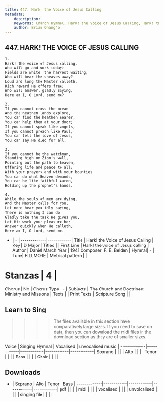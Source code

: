 ```yaml
---
title: 447. Hark! the Voice of Jesus Calling
metadata:
    description: 
    keywords: Church Hymnal, Hark! the Voice of Jesus Calling, Hark! the voice of Jesus calling, 
    author: Brian Onang'o
---
```



## 447. HARK! THE VOICE OF JESUS CALLING

```txt
1.
Hark! the voice of Jesus calling,
Who will go and work today?
Fields are white, the harvest waiting,
Who will bear the sheaves away?
Loud and long the Master calleth,
Rich reward He offers free;
Who will answer, gladly saying,
Here am I, O Lord, send me?

2.
If you cannot cross the ocean
And the heathen lands explore,
You can find the heathen nearer,
You can help them at your door;
If you cannot speak like angels,
If you cannot preach like Paul,
You can tell the love of Jesus,
You can say He died for all.

3.
If you cannot be the watchman,
Standing high on Zion's wall,
Pointing out the path to heaven,
Offering life and peace to all;
With your prayers and with your bounties
You can do what Heaven demands,
You can be like faithful Aaron,
Holding up the prophet's hands.

4.
While the souls of men are dying,
And the Master calls for you,
Let none hear you idly saying,
There is nothing I can do!
Gladly take the task He gives you,
Let His work your pleasure be;
Answer quickly when He calleth,
Here am I, O Lord, send me.
```

- |   -  |
-------------|------------|
Title | Hark! the Voice of Jesus Calling |
Key | D Major |
Titles |  |
First Line | Hark! the voice of Jesus calling |
Author | Daniel March
Year | 1941
Composer| F. E. Belden |
Hymnal|  - |
Tune| FILLMORE |
Metrical pattern | |
# Stanzas | 4 |
Chorus | No |
Chorus Type | - |
Subjects | The Church and Doctrines: Ministry and Missions |
Texts |  |
Print Texts | 
Scripture Song |  |
  
## Learn to Sing

>>>> The files available in this section have comparatively large sizes. If you need to save on data, then you can download the midi files in the download section as they are of smaller sizes.

Voice |  Singing Hymnal | Vocalised | unvocalised music |
-------------|------------|------------|------------|------------|
Soprano | | | |
Alto | | | |
Tenor | | | |
Bass | | | |
Choir | | | |

## Downloads

- |  Soprano | Alto | Tenor | Bass |
-------------|------------|------------|------------|------------|
pdf | | | |
midi | | | |
vocalised | | | |
unvolcalised | | | |
singing file | | | |
  